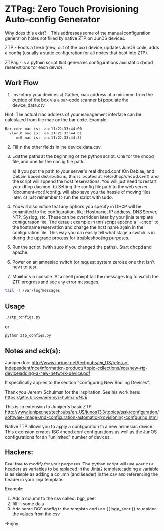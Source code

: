 ZTPag: Zero Touch Provisioning Auto-config Generator
===========

Why does this exist? - This addresses some of the manual configuration generation holes not filled by native ZTP on JunOS devices. 

ZTP - Boots a fresh (new, out of the box) device, updates JunOS code, adds a config (usually a static configuration for all nodes that boot into ZTP).

ZTPag - is a python script that generates configurations and static dhcpd reservations for each device. 

Work Flow
-----

1) Inventory your devices
	a) Gather, mac address at a minimum from the outside of the box via a bar-code scanner
	b) populate the device_data.csv

Hint: The actual mac address of your management interface can be calculated from the mac on the bar code.
Example: 

```sh
Bar code mac is:  aa:11:22:33:44:00
  vlan.0 mac is:  aa:11:22:33:44:01
     me0 mac is:  aa:11:22:33:44:3f
```

2) Fill in the other fields in the device_data.csv.

3) Edit the paths at the beginning of the python script.  One for the dhcpd file, and one for the config file path.

	a) If you put the path to your server's real dhcpd.conf (On Debian, and Debain based distributions, this is located at: /etc/dhcp/dhcpd.conf) and the script will append the host reservations.  You will just need to restart your dhcp daemon.
	b) Setting the config file path to the web server [document-root]/config/ will also save you the hassle of moving files later.
	c) just remember to run the script with sudo.

4) You will also notice that any options you specify in DHCP will be committed to the configuration, like: Hostname, IP address, DNS Server, NTP, Syslog, etc.  These can be overridden later by your jinja template configuration file.  The default example in this script append a "-dhcp" to the hostname reservation and change the host name again in the configuration file.  This way you can easily tell what stage a switch is in during the upgrade process for troubleshooting purposes.

5) Run the script! (with sudo if you changed the paths).  Start dhcpd and apache.

6) Power on an amnesiac switch (or request system zeroize one that isn't new) to test.

7) Monitor via console.  At a shell prompt tail the messages log to watch the ZTP progress and see any error messages.

```sh
tail -f /var/log/messages
```

Usage
-----
```sh
./ztp_configs.py
```
or
```sh
python ztp_configs.py
```

Notes and ack(s):
-----

Juniper doc:
http://www.juniper.net/techpubs/en_US/release-independent/nce/information-products/topic-collections/nce/new-rtg-device/adding-a-new-network-device.pdf

It specifically applies to the section "Configuring New Routing
Devices".

Thank you Jeremy Schulman for the inspiration.  See his work here: https://github.com/jeremyschulman/NCE

This is an extension to Juniper's basic ZTP. 
http://www.juniper.net/techpubs/en_US/junos13.3/topics/task/configuration/software-image-and-configuration-automatic-provisioning-confguring.html

Native ZTP allows you to apply a configuration to a new amnesiac device.  This extension creates ISC dhcpd.conf configurations as well as the JunOS configurations for an "unlimited" number of devices.

Hackers:
-----
Feel free to modify for your purposes.  The python script will use your csv headers as variables to be replaced in the Jinja2 template; adding a variable is as simple as adding a column (and header) in the csv and referencing the header in your jinja template.  

Example: 
1) Add a column to the csv called: bgp_peer
2) fill in some data
3) Add some BGP config to the template and use {{ bgp_peer }} to replace the values from the csv

-Enjoy


